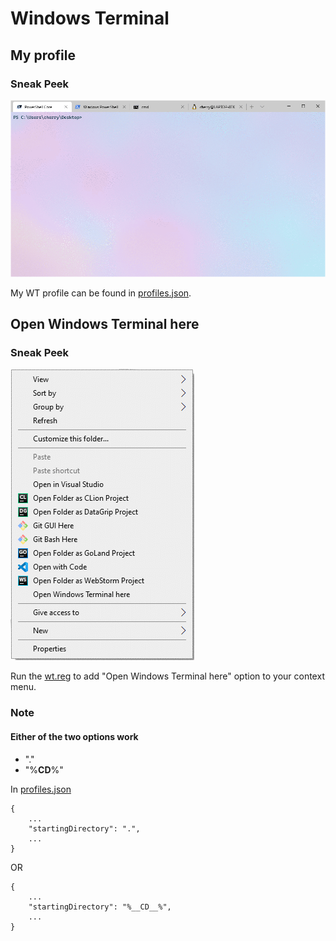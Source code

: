 # Windows Terminal

## My profile
### Sneak Peek
<img src="https://github.com/charlyjose/wt/raw/master/wt.gif">

My WT profile can be found in [profiles.json](https://github.com/charlyjose/wt/blob/master/profiles.json).

## Open Windows Terminal here
### Sneak Peek
<img src="https://github.com/charlyjose/wt/raw/master/menu.gif">

Run the [wt.reg](https://github.com/charlyjose/wt/blob/master/wt.reg) to add "Open Windows Terminal here" option to your context menu.

### Note
#### Either of the two options work

* "."
* "%__CD__%"

In [profiles.json](https://github.com/charlyjose/wt/blob/master/profiles.json)

```
{
    ...
    "startingDirectory": ".",
    ...
}
```

OR

```
{
    ...
    "startingDirectory": "%__CD__%",
    ...
}
```
